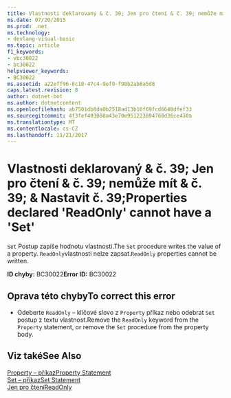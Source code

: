 ```yaml
---
title: Vlastnosti deklarovaný & č. 39; Jen pro čtení & č. 39; nemůže mít & č. 39; & Nastavit č. 39;
ms.date: 07/20/2015
ms.prod: .net
ms.technology:
- devlang-visual-basic
ms.topic: article
f1_keywords:
- vbc30022
- bc30022
helpviewer_keywords:
- BC30022
ms.assetid: a22eff96-8c18-47c4-9ef0-f98b2ab8a5d8
caps.latest.revision: 8
author: dotnet-bot
ms.author: dotnetcontent
ms.openlocfilehash: ab7501db0da0b2518ad13b10f69fcd6648dfef33
ms.sourcegitcommit: 4f3fef493080a43e70e951223894768d36ce430a
ms.translationtype: MT
ms.contentlocale: cs-CZ
ms.lasthandoff: 11/21/2017
---
```

# <a name="properties-declared-39readonly39-cannot-have-a-39set39"></a><span data-ttu-id="ee7c4-102">Vlastnosti deklarovaný & č. 39; Jen pro čtení & č. 39; nemůže mít & č. 39; & Nastavit č. 39;</span><span class="sxs-lookup"><span data-stu-id="ee7c4-102">Properties declared &#39;ReadOnly&#39; cannot have a &#39;Set&#39;</span></span>
<span data-ttu-id="ee7c4-103">`Set` Postup zapíše hodnotu vlastnosti.</span><span class="sxs-lookup"><span data-stu-id="ee7c4-103">The `Set` procedure writes the value of a property.</span></span> <span data-ttu-id="ee7c4-104">`ReadOnly`vlastnosti nelze zapsat.</span><span class="sxs-lookup"><span data-stu-id="ee7c4-104">`ReadOnly` properties cannot be written.</span></span>  
  
 <span data-ttu-id="ee7c4-105">**ID chyby:** BC30022</span><span class="sxs-lookup"><span data-stu-id="ee7c4-105">**Error ID:** BC30022</span></span>  
  
## <a name="to-correct-this-error"></a><span data-ttu-id="ee7c4-106">Oprava této chyby</span><span class="sxs-lookup"><span data-stu-id="ee7c4-106">To correct this error</span></span>  
  
-   <span data-ttu-id="ee7c4-107">Odeberte `ReadOnly` – klíčové slovo z `Property` příkaz nebo odebrat `Set` postup z textu vlastnost.</span><span class="sxs-lookup"><span data-stu-id="ee7c4-107">Remove the `ReadOnly` keyword from the `Property` statement, or remove the `Set` procedure from the property body.</span></span>  
  
## <a name="see-also"></a><span data-ttu-id="ee7c4-108">Viz také</span><span class="sxs-lookup"><span data-stu-id="ee7c4-108">See Also</span></span>  
 [<span data-ttu-id="ee7c4-109">Property – příkaz</span><span class="sxs-lookup"><span data-stu-id="ee7c4-109">Property Statement</span></span>](../../visual-basic/language-reference/statements/property-statement.md)  
 [<span data-ttu-id="ee7c4-110">Set – příkaz</span><span class="sxs-lookup"><span data-stu-id="ee7c4-110">Set Statement</span></span>](../../visual-basic/language-reference/statements/set-statement.md)  
 [<span data-ttu-id="ee7c4-111">Jen pro čtení</span><span class="sxs-lookup"><span data-stu-id="ee7c4-111">ReadOnly</span></span>](../../visual-basic/language-reference/modifiers/readonly.md)
